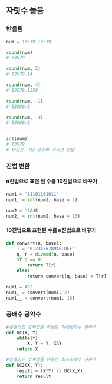 ## 자릿수 놀음

### 반올림
```python
num = 13579.13579

round(num)
# 13579

round(num, 2)
# 13579.14

round(num, 4)
# 13579.1358

round(num, -1)
# 13580.0

round(num, -3)
# 14000.0


int(num)
# 13579
# 버림은 그냥 정수화 시키면 편함
```

### 진법 변환

#### n진법으로 표현 된 수를 10진법으로 바꾸기  
```python
num1 = '11101101011'
num1_ = int(num1, base = 2)

num2 = '2A4E'
num2_ = int(num2, base = 16)
```

#### 10진법으로 표현된 수를 n진법으로 바꾸기
```python
def convert(n, base):
    T = "0123456789ABCDEF"
    q, r = divmod(n, base)
    if q == 0:
        return T[r]
    else:
        return convert(q, base) + T[r]

num1 = 492
num1_ = convert(num1, 2)
num1__ = convert(num1, 16)
```

### 공배수 공약수
```python
#유클리드 호제법을 이용한 최대공약수 구하기
def UC(X, Y):
    while(Y):
        X, Y = Y, X%Y
    return X

#유클리드 호제법을 이용한 최소공배수 구하기
def UC2(X, Y):
    result = (X*Y) // UC(X,Y)
    return result

```

